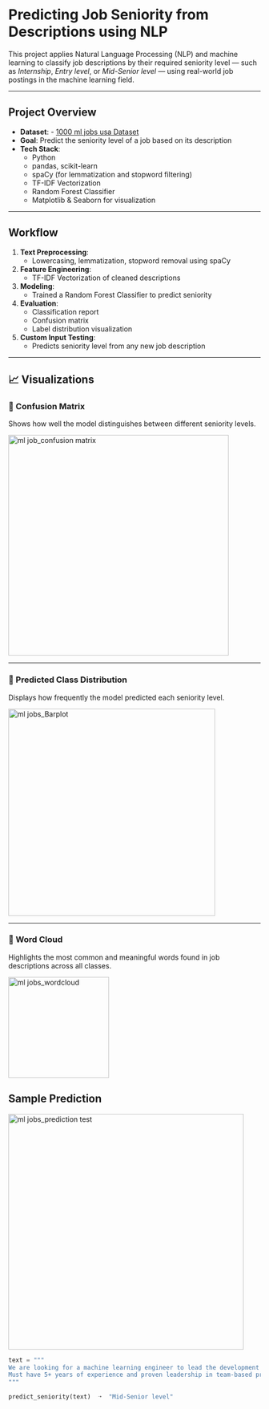# Predicting Job Seniority from Descriptions using NLP

This project applies Natural Language Processing (NLP) and machine learning to classify job descriptions by their required seniority level — such as *Internship*, *Entry level*, or *Mid-Senior level* — using real-world job postings in the machine learning field.

---

## Project Overview

- **Dataset**: - <a href="https://github.com/shaoshaooo/Predicting-Job-Seniority-from-Descriptions-using-NLP/blob/main/1000_ml_jobs_us.csv">1000 ml jobs usa Dataset</a>
- **Goal**: Predict the seniority level of a job based on its description
- **Tech Stack**:
  - Python
  - pandas, scikit-learn
  - spaCy (for lemmatization and stopword filtering)
  - TF-IDF Vectorization
  - Random Forest Classifier
  - Matplotlib & Seaborn for visualization

---

## Workflow

1. **Text Preprocessing**:
   - Lowercasing, lemmatization, stopword removal using spaCy
2. **Feature Engineering**:
   - TF-IDF Vectorization of cleaned descriptions
3. **Modeling**:
   - Trained a Random Forest Classifier to predict seniority
4. **Evaluation**:
   - Classification report
   - Confusion matrix
   - Label distribution visualization
5. **Custom Input Testing**:
   - Predicts seniority level from any new job description

---
## 📈 Visualizations

### 🔹 Confusion Matrix
Shows how well the model distinguishes between different seniority levels.

<img width="440" alt="ml job_confusion matrix" src="https://github.com/user-attachments/assets/c5f182f4-1966-4102-9cd9-73903259a3ca" />

---

### 🔹 Predicted Class Distribution
Displays how frequently the model predicted each seniority level.

<img width="413" alt="ml jobs_Barplot" src="https://github.com/user-attachments/assets/d1b31186-993e-42ba-b45b-6fbe5eb4b614" />

---

### 🔹 Word Cloud
Highlights the most common and meaningful words found in job descriptions across all classes.

<img width="201" alt="ml jobs_wordcloud" src="https://github.com/user-attachments/assets/26c8c369-cd0a-40d7-a5fd-f09c8b275fc5" />


## Sample Prediction
<img width="470" alt="ml jobs_prediction test" src="https://github.com/user-attachments/assets/a1f58234-e5eb-4d13-b518-2516eed64beb" />

```python
text = """
We are looking for a machine learning engineer to lead the development of scalable AI systems. 
Must have 5+ years of experience and proven leadership in team-based projects.
"""

predict_seniority(text)  ➝  "Mid-Senior level"

